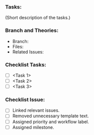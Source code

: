 <!--- Use this template as a template for the issue --->

### Tasks:

(Short description of the tasks.)

### Branch and Theories:

* Branch: <Branch>
* Files: <List of files>
* Related Issues: <Issue ID>

### Checklist Tasks:

- [ ] <Task 1>
- [ ] <Task 2>
- [ ] <Task 3>

### Checklist Issue:

- [ ] Linked relevant issues.
- [ ] Removed unnecessary template text.
- [ ] Assigned priority and workflow label.
- [ ] Assigned milestone.

<!--- Do not change anything below this line --->
